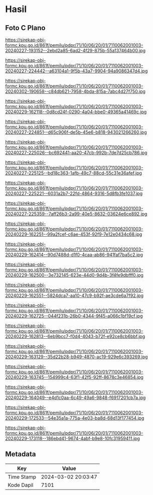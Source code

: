 # Hasil

## Foto C Plano

https://sirekap-obj-formc.kpu.go.id/861f/pemilu/pdpr/71/10/06/20/01/7110062001003-20240227-193152--2ebd2a85-6ad2-4f29-875b-55a137464b00.jpg

https://sirekap-obj-formc.kpu.go.id/861f/pemilu/pdpr/71/10/06/20/01/7110062001003-20240227-224442--a63104a1-9f5b-43a7-9904-94a9086347d4.jpg

https://sirekap-obj-formc.kpu.go.id/861f/pemilu/pdpr/71/10/06/20/01/7110062001003-20240302-190658--c84db621-7958-4bda-815a-7abc4d27f750.jpg

https://sirekap-obj-formc.kpu.go.id/861f/pemilu/pdpr/71/10/06/20/01/7110062001003-20240229-162118--0d8cd24f-0290-4a04-bbe0-49365a41469c.jpg

https://sirekap-obj-formc.kpu.go.id/861f/pemilu/pdpr/71/10/06/20/01/7110062001003-20240227-224851--d65c906f-de5b-45e6-b818-943021266260.jpg

https://sirekap-obj-formc.kpu.go.id/861f/pemilu/pdpr/71/10/06/20/01/7110062001003-20240227-225026--bc692441-aa20-47cb-992b-7de7d25cb786.jpg

https://sirekap-obj-formc.kpu.go.id/861f/pemilu/pdpr/71/10/06/20/01/7110062001003-20240227-225125--bd18c363-1afb-49c7-88cd-55c31e36afef.jpg

https://sirekap-obj-formc.kpu.go.id/861f/pemilu/pdpr/71/10/06/20/01/7110062001003-20240227-225221--6031a2b7-22fd-4864-9316-5d8fb3fe1037.jpg

https://sirekap-obj-formc.kpu.go.id/861f/pemilu/pdpr/71/10/06/20/01/7110062001003-20240227-225359--7aff26b3-2a99-40e5-8632-03624e6ce892.jpg

https://sirekap-obj-formc.kpu.go.id/861f/pemilu/pdpr/71/10/06/20/01/7110062001003-20240229-162251--99a2fcef-c6ae-453f-92f9-7e12e0434c68.jpg

https://sirekap-obj-formc.kpu.go.id/861f/pemilu/pdpr/71/10/06/20/01/7110062001003-20240229-162414--90d7488d-d1f0-4caa-ab86-941faf7ba5c2.jpg

https://sirekap-obj-formc.kpu.go.id/861f/pemilu/pdpr/71/10/06/20/01/7110062001003-20240229-162500--3e732145-623e-44d0-9d4b-3f4fe9dbfff0.jpg

https://sirekap-obj-formc.kpu.go.id/861f/pemilu/pdpr/71/10/06/20/01/7110062001003-20240229-162551--5824dca7-aa10-47c9-b92f-ae3cde6a7f92.jpg

https://sirekap-obj-formc.kpu.go.id/861f/pemilu/pdpr/71/10/06/20/01/7110062001003-20240229-162725--044f231b-26b0-4344-9f45-a066c1bf19cf.jpg

https://sirekap-obj-formc.kpu.go.id/861f/pemilu/pdpr/71/10/06/20/01/7110062001003-20240229-162813--6eb9bcc7-f0d4-4043-b72f-e92ce8cb6bbf.jpg

https://sirekap-obj-formc.kpu.go.id/861f/pemilu/pdpr/71/10/06/20/01/7110062001003-20240229-163129--35d22b28-b949-4870-ac19-929e6c393269.jpg

https://sirekap-obj-formc.kpu.go.id/861f/pemilu/pdpr/71/10/06/20/01/7110062001003-20240229-163745--154999c4-63f1-42f5-92ff-8678c3e46854.jpg

https://sirekap-obj-formc.kpu.go.id/861f/pemilu/pdpr/71/10/06/20/01/7110062001003-20240229-164049--e4d1c0aa-6c49-49a6-9848-f6917201cb7a.jpg

https://sirekap-obj-formc.kpu.go.id/861f/pemilu/pdpr/71/10/06/20/01/7110062001003-20240229-172533--54e35a1a-775a-4e03-ba8d-68d13f177454.jpg

https://sirekap-obj-formc.kpu.go.id/861f/pemilu/pdpr/71/10/06/20/01/7110062001003-20240229-173118--186ebd41-9674-4abf-b9e8-10fc31959411.jpg


## Metadata

| Key        | Value               |
| ---------- | ------------------- |
| Time Stamp | 2024-03-02 20:03:47 |
| Kode Dapil | 7101                |



